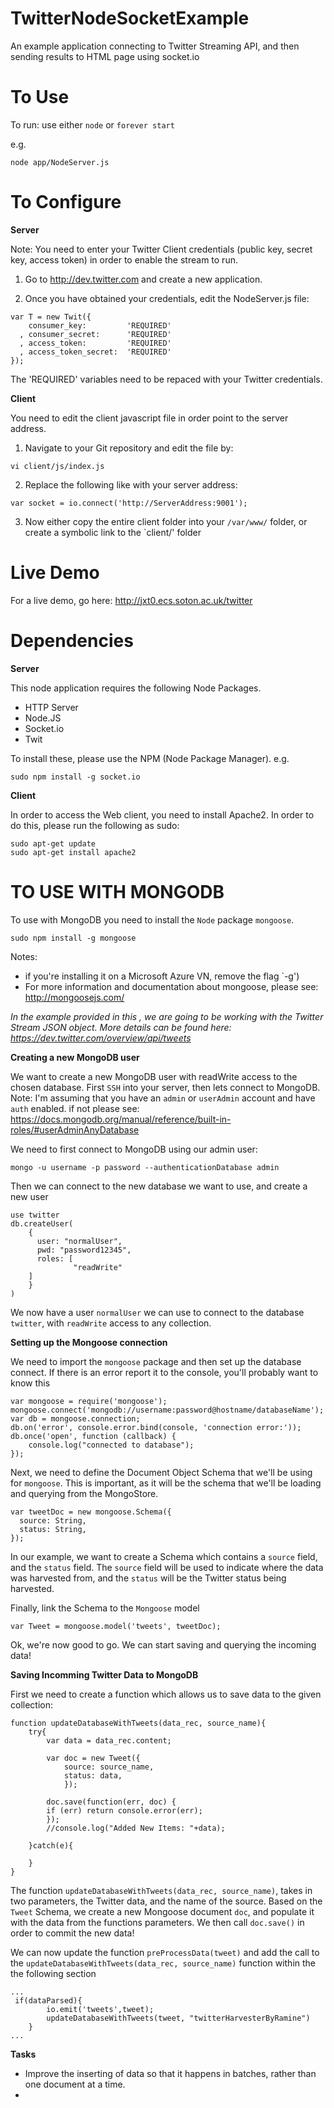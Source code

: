 TwitterNodeSocketExample
========================

An example application connecting to Twitter Streaming API, and then sending results to HTML page using socket.io

To Use
===========

To run: use either `node` or `forever start` 

e.g.

```
node app/NodeServer.js
```

To Configure
===========

**Server**

Note: You need to enter your Twitter Client credentials (public key, secret key, access token) in order to enable the stream to run.

1. Go to http://dev.twitter.com and create a new application.

2. Once you have obtained your credentials, edit the NodeServer.js file:

```
var T = new Twit({
    consumer_key:         'REQUIRED'
  , consumer_secret:      'REQUIRED'
  , access_token:         'REQUIRED'
  , access_token_secret:  'REQUIRED'
});
```
The 'REQUIRED' variables need to be repaced with your Twitter credentials.

**Client**

You need to edit the client javascript file in order point to the server address. 

1. Navigate to your Git repository and edit the file by:

```
vi client/js/index.js
```

2. Replace the following like with your server address:

```
var socket = io.connect('http://ServerAddress:9001');
```

3. Now either copy the entire client folder into your `/var/www/` folder, or create a symbolic link to the `client/' folder

Live Demo
===========


For a live demo, go here: http://jxt0.ecs.soton.ac.uk/twitter


Dependencies
===========

**Server**

This node application requires the following Node Packages. 

* HTTP Server
* Node.JS 
* Socket.io
* Twit

To install these, please use the NPM (Node Package Manager). e.g.

```
sudo npm install -g socket.io
```

**Client**

In order to access the Web client, you need to install Apache2. In order to do this, please run the following as sudo:

```
sudo apt-get update
sudo apt-get install apache2
```




TO USE WITH MONGODB
==================

To use with MongoDB you need to install the `Node` package `mongoose`.

```
sudo npm install -g mongoose
```
Notes:

* if you're installing it on a Microsoft Azure VN, remove the flag `-g')
* For more information and documentation about mongoose, please see: http://mongoosejs.com/

*In the example provided in this , we are going to be working with the Twitter Stream JSON object. More details can be found here: https://dev.twitter.com/overview/api/tweets*

**Creating a new MongoDB user**

We want to create a new MongoDB user with readWrite access to the chosen database. First `SSH` into your server, then lets connect to MongoDB. Note: I'm assuming that you have an `admin` or `userAdmin` account and have `auth` enabled. if not please see: https://docs.mongodb.org/manual/reference/built-in-roles/#userAdminAnyDatabase

We need to first connect to MongoDB using our admin user:

```
mongo -u username -p password --authenticationDatabase admin
```

Then we can connect to the new database we want to use, and create a new user

```
use twitter
db.createUser(
    {
      user: "normalUser",
      pwd: "password12345",
      roles: [
              "readWrite"
	]
    }
)
```

We now have a user `normalUser` we can use to connect to the database `twitter`, with `readWrite` access to any collection.

**Setting up the Mongoose connection**

We need to import the `mongoose` package and then set up the database connect. If there is an error report it to the console, you'll probably want to know this

```
var mongoose = require('mongoose');
mongoose.connect('mongodb://username:password@hostname/databaseName');
var db = mongoose.connection;
db.on('error', console.error.bind(console, 'connection error:'));
db.once('open', function (callback) {
    console.log("connected to database");
});
```

Next, we need to define the Document Object Schema that we'll be using for `mongoose`. This is important, as it will be the schema that we'll be loading and querying from the MongoStore.

```
var tweetDoc = new mongoose.Schema({
  source: String,
  status: String,
});
```

In our example, we want to create a Schema which contains a `source` field, and the `status` field. The `source` field will be used to indicate where the data was harvested from, and the `status` will be the Twitter status being harvested.

Finally, link the Schema to the `Mongoose` model

```
var Tweet = mongoose.model('tweets', tweetDoc); 
```

Ok, we're now good to go. We can start saving and querying the incoming data!

**Saving Incomming Twitter Data to MongoDB**

First we need to create a function which allows us to save data to the given collection:

```
function updateDatabaseWithTweets(data_rec, source_name){
    try{
        var data = data_rec.content;
  		
  		var doc = new Tweet({
  			source: source_name,
	    	status: data,
            });
            
        doc.save(function(err, doc) {
        if (err) return console.error(err);
        });
        //console.log("Added New Items: "+data);
	
    }catch(e){

    }
}

```

The function `updateDatabaseWithTweets(data_rec, source_name)`, takes in two parameters, the Twitter data, and the name of the source. Based on the `Tweet` Schema, we create a new Mongoose document `doc`, and populate it with the data from the functions parameters. We then call `doc.save()` in order to commit the new data!

We can now update the function `preProcessData(tweet)` and add the call to the `updateDatabaseWithTweets(data_rec, source_name)` function within the the following section

```
...
 if(dataParsed){
        io.emit('tweets',tweet);
        updateDatabaseWithTweets(tweet, "twitterHarvesterByRamine")
    }
...
```



















**Tasks**

* Improve the inserting of data so that it happens in batches, rather than one document at a time.
* 


